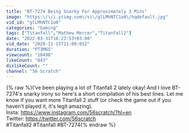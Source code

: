 ```yaml
---
title: "BT-7274 Being Snarky For Approximately 3 Mins"
image: "https:\/\/i.ytimg.com\/vi\/glLMhNTC1o0\/hqdefault.jpg"
vid_id: "glLMhNTC1o0"
categories: "Gaming"
tags: ["Titanfall","Mathew Mercer","Titanfall2"]
date: "2022-03-31T16:23:53+03:00"
vid_date: "2020-11-15T21:00:05Z"
duration: "PT3M6S"
viewcount: "18498"
likeCount: "843"
dislikeCount: ""
channel: "56 Scratch"
---
```

{% raw %}I've been playing a lot of Titanfall 2 lately okay! And I love BT-7274's snarky irony so here's a short compilation of his best lines. Let me know if you want more Titanfall 2 stuff (or check the game out if you haven't played it, it's legit amazing).<br />Insta: <a rel="nofollow" target="blank" href="https://www.instagram.com/56scratch/?hl=en">https://www.instagram.com/56scratch/?hl=en</a><br />Twitter: <a rel="nofollow" target="blank" href="https://twitter.com/56scratch">https://twitter.com/56scratch</a><br />#Titanfall2 #Titanfall #BT-7274{% endraw %}
